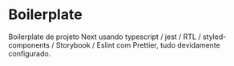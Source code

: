 # Boilerplate
Boilerplate de projeto Next usando typescript / jest / RTL / styled-components / Storybook / Eslint com Prettier, tudo devidamente configurado.
